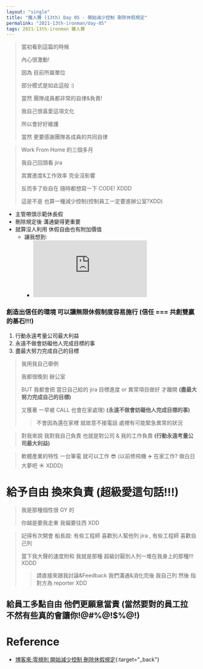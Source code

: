 ```yaml
---
layout: "single"
title: "鐵人賽 (13th) Day 05 - 開始減少控制 刪除休假規定"
permalink: "2021-13th-ironman/day-05"
tags: 2021-13th-ironman 鐵人賽
---
```


> 當初看到這篇的時候
>
> 內心很激動!
>
> 因為 目前所屬單位
>
> 部分模式是如此這般 :)
>
> 當然 團隊成員都非常的自律&負責!
>
> 我自己很喜愛這項文化
>
> 所以會好好維護
>
> 當然 更要感謝團隊各成員的共同自律

> Work From Home 的三個多月
>
> 我自己回頭看 jira
>
> 其實進度&工作效率 完全沒影響
>
> 反而多了些自在 隨時都想寫一下 CODE! XDDD
>
> 這是不是 也算一種減少控制(控制員工一定要進辦公室?XDD)

- 主管帶頭示範休長假
- 刪除規定後 溝通變得更重要
- 就算沒人利用 休假自由也有附加價值
  - 讓我想到:
    - <iframe  src="https://www.youtube.com/embed/MNuOmTQdFjA" title="YouTube video player" frameborder="0" allow="accelerometer; autoplay; clipboard-write; encrypted-media; gyroscope; picture-in-picture" allowfullscreen></iframe>

### 創造出信任的環境 可以讓無限休假制度容易施行 (信任 === 共創雙贏的基石!!!)

1. 行動永遠考量公司最大利益
2. 永遠不做會妨礙他人完成目標的事
3. 盡最大努力完成自己的目標

> 我用我自己舉例
>
> 我都很晚到 辦公室
>
> BUT 我都會把 當日自己給的 jira 目標進度 or 異常項目做好 才離開 **(盡最大努力完成自己的目標)**
>
> 又獲著 一早被 CALL 也會在家處理) **(永遠不做會妨礙他人完成目標的事)**
>
> > 不會因為還在家裡 就故意不接電話 處裡有可能緊急異常的狀況

> 對我來說 我對我自己負責 也就是對公司 & 我的工作負責 **(行動永遠考量公司最大利益)**

> 軟體產業的特性 一台筆電 就可以工作 :sunglasses: (以前修飛機 :airplane: 在家工作? 做白日大夢吧 :sunny: XDDD)

# 給予自由 換來負責 (超級愛這句話!!!)

> 我是那種個性很 GY 的
>
> 你越是要我走東 我偏要往西 XDD

> 記得有次開會 船長說: 有些工程師 喜歡別人幫他列 jira , 有些工程師 喜歡自己列
>
> 當下我大聲的速度附和 我就是那種 超級討厭別人列一堆在我身上的那種!!! XDDD
>
> > 請直接來跟我討論&Feedback 我們溝通&消化完後 我自己列 然後 指對方為 reporter XDD

## 給員工多點自由 他們更願意當責 (當然要對的員工拉 不然有些真的會讓你!@#$%#@!$%@!$%@!)

# Reference

- [博客來:零規則 開始減少控制 刪除休假規定](https://www.books.com.tw/products/0010873975?sloc=main){:target="\_back"}
